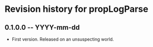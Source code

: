 # Revision history for propLogParse

## 0.1.0.0 -- YYYY-mm-dd

* First version. Released on an unsuspecting world.
